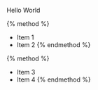 Hello World

{% method %}
* Item 1
* Item 2
{% endmethod %}

{% method %}
* Item 3
* Item 4
{% endmethod %}
